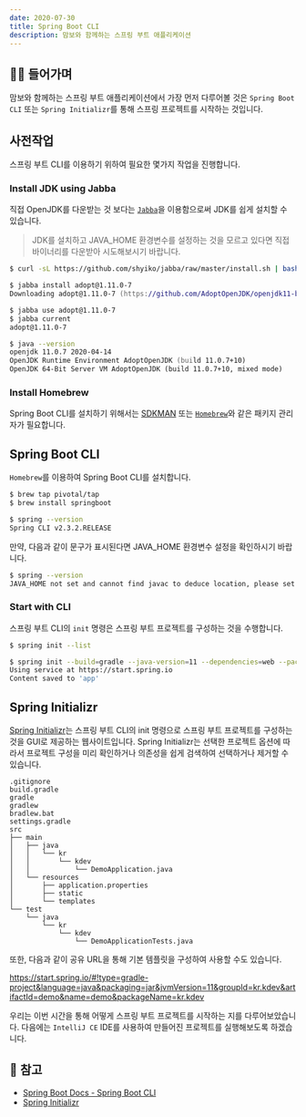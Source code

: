 ```yaml
---
date: 2020-07-30
title: Spring Boot CLI
description: 맘보와 함께하는 스프링 부트 애플리케이션
---
```


## 👨‍💻 들어가며
맘보와 함께하는 스프링 부트 애플리케이션에서 가장 먼저 다루어볼 것은 `Spring Boot CLI` 또는 `Spring Initializr`를 통해 스프링 프로젝트를 시작하는 것입니다.

## 사전작업
스프링 부트 CLI를 이용하기 위하여 필요한 몇가지 작업을 진행합니다.

### Install JDK using Jabba
직접 OpenJDK를 다운받는 것 보다는 [`Jabba`](https://github.com/shyiko/jabba)을 이용함으로써 JDK를 쉽게 설치할 수 있습니다.

> JDK를 설치하고 JAVA_HOME 환경변수를 설정하는 것을 모르고 있다면 직접 바이너리를 다운받아 시도해보시기 바랍니다.

```zsh Zsh
$ curl -sL https://github.com/shyiko/jabba/raw/master/install.sh | bash && . ~/.jabba/jabba.sh

$ jabba install adopt@1.11.0-7
Downloading adopt@1.11.0-7 (https://github.com/AdoptOpenJDK/openjdk11-binaries/releases/download/jdk-11.0.7%2B10/OpenJDK11U-jdk_x64_linux_hotspot_11.0.7_10.tar.gz)

$ jabba use adopt@1.11.0-7
$ jabba current
adopt@1.11.0-7

$ java --version
openjdk 11.0.7 2020-04-14
OpenJDK Runtime Environment AdoptOpenJDK (build 11.0.7+10)
OpenJDK 64-Bit Server VM AdoptOpenJDK (build 11.0.7+10, mixed mode)
```

### Install Homebrew
Spring Boot CLI를 설치하기 위해서는 [SDKMAN](https://sdkman.io/) 또는 [`Homebrew`](https://docs.brew.sh/Homebrew-on-Linux)와 같은 패키지 관리자가 필요합니다.


## Spring Boot CLI
`Homebrew`를 이용하여 Spring Boot CLI를 설치합니다.

```zsh Zsh
$ brew tap pivotal/tap
$ brew install springboot

$ spring --version
Spring CLI v2.3.2.RELEASE
```

만약, 다음과 같이 문구가 표시된다면 JAVA_HOME 환경변수 설정을 확인하시기 바랍니다.
```zsh
$ spring --version
JAVA_HOME not set and cannot find javac to deduce location, please set JAVA_HOME.
```

### Start with CLI
스프링 부트 CLI의 `init` 명령은 스프링 부트 프로젝트를 구성하는 것을 수행합니다.

```zsh Zsh
$ spring init --list

$ spring init --build=gradle --java-version=11 --dependencies=web --packaging=jar app
Using service at https://start.spring.io
Content saved to 'app'
```

## Spring Initializr
[Spring Initializr](https://start.spring.io/)는 스프링 부트 CLI의 init 명령으로 스프링 부트 프로젝트를 구성하는 것을 GUI로 제공하는 웹사이트입니다. Spring Initializr는 선택한 프로젝트 옵션에 따라서 프로젝트 구성을 미리 확인하거나 의존성을 쉽게 검색하여 선택하거나 제거할 수 있습니다.

```
.gitignore
build.gradle
gradle
gradlew
bradlew.bat
settings.gradle
src
├── main
│   ├── java
│   │   └── kr
│   │       └── kdev
│   │           └── DemoApplication.java
│   └── resources
│       ├── application.properties
│       ├── static
│       └── templates
└── test
    └── java
        └── kr
            └── kdev
                └── DemoApplicationTests.java
```

또한, 다음과 같이 공유 URL을 통해 기본 템플릿을 구성하여 사용할 수도 있습니다.

https://start.spring.io/#!type=gradle-project&language=java&packaging=jar&jvmVersion=11&groupId=kr.kdev&artifactId=demo&name=demo&packageName=kr.kdev

우리는 이번 시간을 통해 어떻게 스프링 부트 프로젝트를 시작하는 지를 다루어보았습니다. 다음에는 `IntelliJ CE` IDE를 사용하여 만들어진 프로젝트를 실행해보도록 하겠습니다.

## 🔖 참고
- [Spring Boot Docs - Spring Boot CLI](https://docs.spring.io/spring-boot/docs/2.3.2.RELEASE/reference/html/spring-boot-cli.html)
- [Spring Initializr](https://start.spring.io/)
